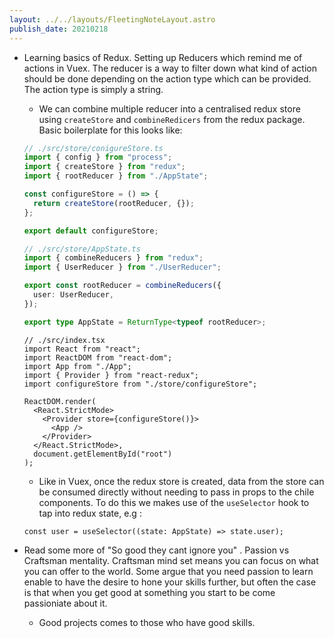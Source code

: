 ```yaml
---
layout: ../../layouts/FleetingNoteLayout.astro
publish_date: 20210218
---
```


- Learning basics of Redux. Setting up Reducers which remind me of actions in Vuex. The reducer is a way to filter down what kind of action should be done depending on the action type which can be provided. The action type is simply a string.

  - We can combine multiple reducer into a centralised redux store using `createStore` and `combineRedicers` from the redux package. Basic boilerplate for this looks like:

  ```ts
  // ./src/store/conigureStore.ts
  import { config } from "process";
  import { createStore } from "redux";
  import { rootReducer } from "./AppState";

  const configureStore = () => {
    return createStore(rootReducer, {});
  };

  export default configureStore;
  ```

  ```ts
  // ./src/store/AppState.ts
  import { combineReducers } from "redux";
  import { UserReducer } from "./UserReducer";

  export const rootReducer = combineReducers({
    user: UserReducer,
  });

  export type AppState = ReturnType<typeof rootReducer>;
  ```

  ```tsx
  // ./src/index.tsx
  import React from "react";
  import ReactDOM from "react-dom";
  import App from "./App";
  import { Provider } from "react-redux";
  import configureStore from "./store/configureStore";

  ReactDOM.render(
    <React.StrictMode>
      <Provider store={configureStore()}>
        <App />
      </Provider>
    </React.StrictMode>,
    document.getElementById("root")
  );
  ```

  - Like in Vuex, once the redux store is created, data from the store can be consumed directly without needing to pass in props to the chile components. To do this we makes use of the `useSelector` hook to tap into redux state, e.g :

  ```tsx
  const user = useSelector((state: AppState) => state.user);
  ```

- Read some more of "So good they cant ignore you" . Passion vs Craftsman mentality. Craftsman mind set means you can focus on what you can offer to the world. Some argue that you need passion to learn enable to have the desire to hone your skills further, but often the case is that when you get good at something you start to be come passioniate about it.
  - Good projects comes to those who have good skills.

